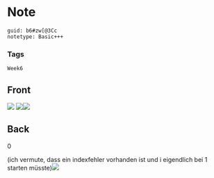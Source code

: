 # Note
```
guid: b6#zw[@3Cc
notetype: Basic+++
```

### Tags
```
Week6
```

## Front
<img src="paste-8fcb365829d4fe34eb2aee5218842668e75debaa.jpg">
<img src="paste-cb1bcba05d6f9556a90c4e2b970ee43818c228fe.jpg"><img src="paste-fb7e4b5002bf347e8f01b0a6ab20a5928aae0fd0.jpg">

## Back
0

(ich vermute, dass ein indexfehler vorhanden ist und i eigendlich bei 1 starten müsste)<img src="paste-2153755756d91a91eb9f66e7e1af0c04ec62891f.jpg">
